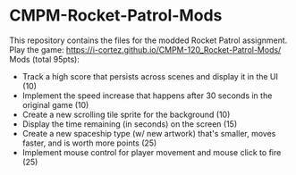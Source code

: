 # CMPM-Rocket-Patrol-Mods
This repository contains the files for the modded Rocket Patrol assignment.  
Play the game: https://i-cortez.github.io/CMPM-120_Rocket-Patrol-Mods/  
Mods (total 95pts):  
- Track a high score that persists across scenes and display it in the UI (10)
- Implement the speed increase that happens after 30 seconds in the original game (10)
- Create a new scrolling tile sprite for the background (10)
- Display the time remaining (in seconds) on the screen (15)
- Create a new spaceship type (w/ new artwork) that's smaller, moves faster, and is worth more points (25)
- Implement mouse control for player movement and mouse click to fire (25)
